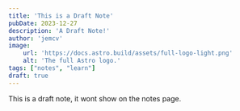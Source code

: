 ```yaml
---
title: 'This is a Draft Note'
pubDate: 2023-12-27
description: 'A Draft Note!'
author: 'jemcv'
image:
    url: 'https://docs.astro.build/assets/full-logo-light.png'
    alt: 'The full Astro logo.'
tags: ["notes", "learn"]
draft: true
---
```


This is a draft note, it wont show on the notes page.